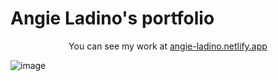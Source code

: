 <h1>Angie Ladino's portfolio </h1>
<p align="center">
  You can see my work at <a href="https://angie-ladino.netlify.app/" target="blank" >angie-ladino.netlify.app</a>
  </p>
  
  
![image](https://user-images.githubusercontent.com/95056296/163732258-500c9632-40a6-45c7-84bd-e4fb7df18e5f.png)

